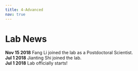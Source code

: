 ```yaml
---
title: 4-Advanced
nav: true
---
```


# Lab News

**Nov 15 2018**  Fang Li joined the lab as a Postdoctoral Scientist.  
**Jul 1 2018**   Jianting Shi joined the lab.  
**Jul 1 2018**   Lab officially starts!
